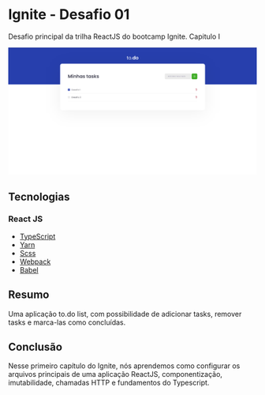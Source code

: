 # Ignite - Desafio 01
Desafio principal da trilha ReactJS do bootcamp Ignite. Capitulo I

![](/Resultado.png)

## Tecnologias

### React JS
- [TypeScript](https://www.typescriptlang.org/)
- [Yarn](https://yarnpkg.com/)
- [Scss](https://sass-lang.com/)
- [Webpack](https://webpack.js.org/)
- [Babel](https://babeljs.io/)

## Resumo

Uma aplicação to.do list, com possibilidade de adicionar tasks, remover tasks e marca-las como concluídas.

## Conclusão

Nesse primeiro capítulo do Ignite, nós aprendemos como configurar os arquivos principais de uma aplicação ReactJS, componentização, imutabilidade, chamadas HTTP e fundamentos do Typescript. 
